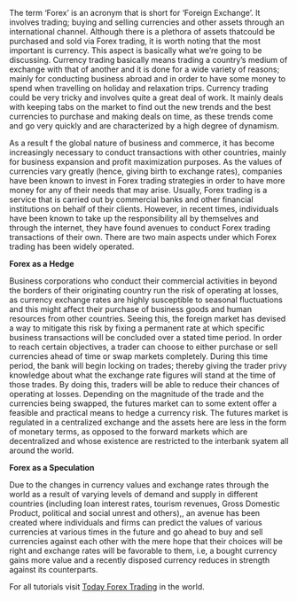 
The term ‘Forex’ is an acronym that is short for ‘Foreign Exchange’. It involves trading; buying and selling currencies and other assets through an international channel. Although there is a plethora of assets thatcould be purchased and sold via Forex trading, it is worth noting that the most important is currency. This aspect is basically what we’re going to be discussing. Currency trading basically means trading a country’s medium of exchange with that of another and it is done for a wide variety of reasons; mainly for conducting business abroad and in order to have some money to spend when travelling on holiday and relaxation trips. Currency trading could be very tricky and involves quite a great deal of work. It mainly deals with keeping tabs on the market to find out the new trends and the best currencies to purchase and making deals on time, as these trends come and go very quickly and are characterized by a high degree of dynamism.

As a result f the global nature of business and commerce, it has become increasingly necessary to conduct transactions with other countries, mainly for business expansion and profit maximization purposes. As the values of currencies vary greatly (hence, giving birth to exchange rates), companies have been known to invest in Forex trading strategies in order to have more money for any of their needs that may arise. Usually, Forex trading is a service that is carried out by commercial banks and other financial institutions on behalf of their clients. However, in recent times, individuals have been known to take up the responsibility all by themselves and through the internet, they have found avenues to conduct Forex trading transactions of their own. There are two main aspects under which Forex trading has been widely operated.

**Forex as a Hedge**

Business corporations who conduct their commercial activities in beyond the borders of their originating country run the risk of operating at losses, as currency exchange rates are highly susceptible to seasonal fluctuations and this might affect their purchase of business goods and human resources from other countries. Seeing this, the foreign market has devised a way to mitigate this risk by fixing a permanent rate at which specific business transactions will be concluded over a stated time period. In order to reach certain objectives, a trader can choose to either purchase or sell currencies ahead of time or swap markets completely. During this time period, the bank will begin locking on trades; thereby giving the trader privy knowledge about what the exchange rate figures will stand at the time of those trades. By doing this, traders will be able to reduce their chances of operating at losses. Depending on the magnitude of the trade and the currencies being swapped, the futures market can to some extent offer a feasible and practical means to hedge a currency risk. The futures market is regulated in a centralized exchange and the assets here are less in the form of monetary terms, as opposed to the forward markets which are decentralized and whose existence are restricted to the interbank syatem all around the world.

**Forex as a Speculation**

Due to the changes in currency values and exchange rates through the world as a result of varying levels of demand and supply in different countries (including loan interest rates, tourism revenues, Gross Domestic Product, political and social unrest and others),, an avenue has been created where individuals and firms can predict the values of various currencies at various times in the future and go ahead to buy and sell currencies against each other with the mere hope that their choices will be right and exchange rates will be favorable to them, i.e, a bought currency gains more value and a recently disposed currency reduces in strength against its counterparts.

For all tutorials visit [Today Forex Trading](http://todayforextrading.com/) in the world.
